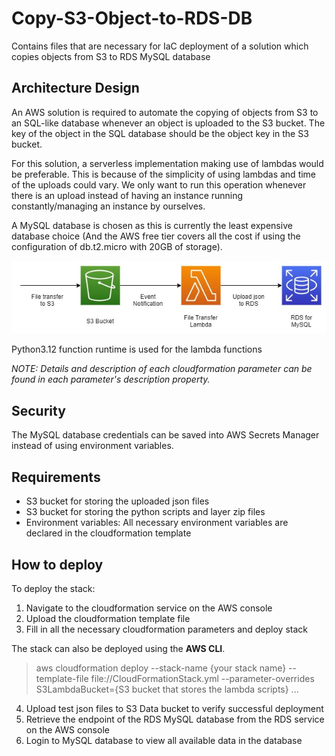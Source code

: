 # Copy-S3-Object-to-RDS-DB

Contains files that are necessary for IaC deployment of a solution which copies objects from S3 to RDS MySQL database

## Architecture Design

An AWS solution is required to automate the copying of objects from S3 to an SQL-like database whenever an object is uploaded to the S3 bucket. The key of the object in the SQL database should be the object key in the S3 bucket.

For this solution, a serverless implementation making use of lambdas would be preferable. This is because of the simplicity of using lambdas and time of the uploads could vary. We only want to run this operation whenever there is an upload instead of having an instance running constantly/managing an instance by ourselves.

A MySQL database is chosen as this is currently the least expensive database choice (And the AWS free tier covers all the cost if using the configuration of db.t2.micro with 20GB of storage).

<a href="https://github.com/BenjaminIwuchukwu/AWS-DNB-Tech-Summit-2024/blob/main/copy-s3-object-to-rds-db/images/AWS_architecture.jpg"><img src="https://github.com/BenjaminIwuchukwu/AWS-DNB-Tech-Summit-2024/blob/main/copy-s3-object-to-rds-db/images/AWS_architecture.jpg?raw=true" alt="AWS Architecture Diagram" border="0"></a>

Python3.12 function runtime is used for the lambda functions

_NOTE: Details and description of each cloudformation parameter can be found in each parameter's description property._

## Security

The MySQL database credentials can be saved into AWS Secrets Manager instead of using environment variables.

## Requirements

- S3 bucket for storing the uploaded json files
- S3 bucket for storing the python scripts and layer zip files
- Environment variables: All necessary environment variables are declared in the cloudformation template

## How to deploy

To deploy the stack:

1. Navigate to the cloudformation service on the AWS console
2. Upload the cloudformation template file
3. Fill in all the necessary cloudformation parameters and deploy stack

The stack can also be deployed using the **AWS CLI**.

> aws cloudformation deploy --stack-name {your stack name} --template-file file://CloudFormationStack.yml --parameter-overrides S3LambdaBucket={S3 bucket that stores the lambda scripts} ...

4. Upload test json files to S3 Data bucket to verify successful deployment
5. Retrieve the endpoint of the RDS MySQL database from the RDS service on the AWS console
6. Login to MySQL database to view all available data in the database
